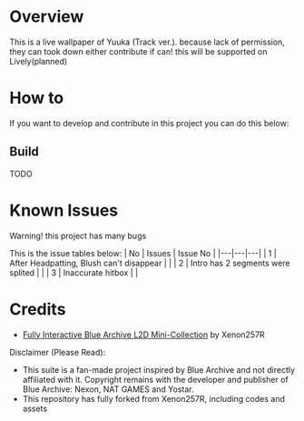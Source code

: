 
# Overview
This is a live wallpaper of Yuuka (Track ver.). because lack of permission, they can took down either contribute if can!
this will be supported on Lively(planned)

# How to 
If you want to develop and contribute in this project you can do this below:
## Build
TODO

# Known Issues
Warning! this project has many bugs

This is the issue tables below:
|  No |  Issues |  Issue No |
|---|---|---|
|  1 | After Headpatting, Blush can't disappear  |   |
| 2  |  Intro has 2 segments were splited |   |
| 3  |  Inaccurate hitbox |   |

# Credits
- [Fully Interactive Blue Archive L2D Mini-Collection](https://steamcommunity.com/sharedfiles/filedetails/?id=2956165539) by Xenon257R 

Disclaimer (Please Read): 
- This suite is a fan-made project inspired by Blue Archive and not directly affiliated with it. Copyright remains with the developer and publisher of Blue Archive: Nexon, NAT GAMES and Yostar.
- This repository has fully forked from Xenon257R, including codes and assets

